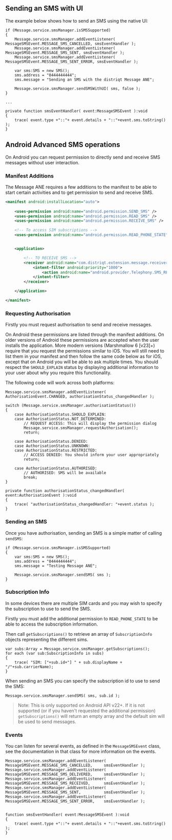 
## Sending an SMS with UI

The example below shows how to send an SMS using the native UI:

```as3
if (Message.service.smsManager.isSMSSupported)
{
	Message.service.smsManager.addEventListener( MessageSMSEvent.MESSAGE_SMS_CANCELLED, smsEventHandler );
	Message.service.smsManager.addEventListener( MessageSMSEvent.MESSAGE_SMS_SENT, smsEventHandler );
	Message.service.smsManager.addEventListener( MessageSMSEvent.MESSAGE_SMS_SENT_ERROR, smsEventHandler );
					
	var sms:SMS = new SMS();
	sms.address = "0444444444";
	sms.message = "Sending an SMS with the distriqt Message ANE";
	
	Message.service.smsManager.sendSMSWithUI( sms, false );
}

...

private function smsEventHandler( event:MessageSMSEvent ):void
{
	trace( event.type +"::"+ event.details + "::"+event.sms.toString() );
}
```



## Android Advanced SMS operations

On Android you can request permission to directly send and receive SMS messages without 
user interaction. 


### Manifest Additions

The Message ANE requires a few additions to the manifest to be able to start certain activities and to get permission to send and receive SMS. 

```xml
<manifest android:installLocation="auto">
	
	<uses-permission android:name="android.permission.SEND_SMS" /> 
	<uses-permission android:name="android.permission.READ_SMS" /> 
	<uses-permission android:name="android.permission.RECEIVE_SMS" />

	<!-- To access SIM subscriptions -->
	<uses-permission android:name="android.permission.READ_PHONE_STATE" />


	<application>

		<!-- TO RECEIVE SMS -->
		<receiver android:name="com.distriqt.extension.message.receivers.MessageSMSReceiver" android:exported="true" > 
			<intent-filter android:priority="1000"> 
				<action android:name="android.provider.Telephony.SMS_RECEIVED" />
			</intent-filter> 
		</receiver>

	</application>

</manifest>
```
	



### Requesting Authorisation

Firstly you must request authorisation to send and receive messages. 

On Android these permissions are listed through the manifest additions. 
On older versions of Android these permissions are accepted when the user installs the application. 
More modern versions (Marshmallow 6 [v23]+) require that you request the permissions similar to iOS. 
You will still need to list them in your manifest and then follow the same code below as for iOS, except that on Android you will be able to ask multiple times. 
You should respect the `SHOULD_EXPLAIN` status by displaying additional information to your user about why you require this functionality.

The following code will work across both platforms:


```as3
Message.service.smsManager.addEventListener( AuthorisationEvent.CHANGED, authorisationStatus_changedHandler );

switch (Message.service.smsManager.authorisationStatus())
{
	case AuthorisationStatus.SHOULD_EXPLAIN:
	case AuthorisationStatus.NOT_DETERMINED:
		// REQUEST ACCESS: This will display the permission dialog
		Message.service.smsManager.requestAuthorisation();
		return;
	
	case AuthorisationStatus.DENIED:
	case AuthorisationStatus.UNKNOWN:
	case AuthorisationStatus.RESTRICTED:
		// ACCESS DENIED: You should inform your user appropriately
		return;
		
	case AuthorisationStatus.AUTHORISED:
		// AUTHORISED: SMS will be available
		break;						
}
```

```as3
private function authorisationStatus_changedHandler( event:AuthorisationEvent ):void
{
	trace( "authorisationStatus_changedHandler: "+event.status );
}
```


### Sending an SMS

Once you have authorisation, sending an SMS is a simple matter of calling `sendSMS`:


```as3
if (Message.service.smsManager.isSMSSupported)
{
	var sms:SMS = new SMS();
	sms.address = "0444444444";
	sms.message = "Testing Message ANE";
	
	Message.service.smsManager.sendSMS( sms );
}
```


### Subscription Info

In some devices there are multiple SIM cards and you may wish to specify the subscription to use to send the SMS.

Firstly you must add the additional permission to `READ_PHONE_STATE` to be able to access the subscription information.


Then call `getSubscriptions()` to retrieve an array of `SubscriptionInfo` objects representing the different sims.

```as3
var subs:Array = Message.service.smsManager.getSubscriptions();
for each (var sub:SubscriptionInfo in subs)
{
	trace( "SIM: ["+sub.id+"] " + sub.displayName + "/"+sub.carrierName);
}
```

When sending an SMS you can specify the subscription id to use to send the SMS:

```as3
Message.service.smsManager.sendSMS( sms, sub.id );
```

>
> Note: This is only supported on Android API v22+. If it is not supported (or if you haven't requested the additional permission) `getSubscriptions()` will return an empty array and the default sim will be used to send messages.
>


### Events

You can listen for several events, as defined in the `MessageSMSEvent` class, see the documentation
in that class for more information on the events.

```as3
Message.service.smsManager.addEventListener( MessageSMSEvent.MESSAGE_SMS_CANCELLED, 	smsEventHandler );
Message.service.smsManager.addEventListener( MessageSMSEvent.MESSAGE_SMS_DELIVERED, 	smsEventHandler );
Message.service.smsManager.addEventListener( MessageSMSEvent.MESSAGE_SMS_RECEIVED, 		smsEventHandler );
Message.service.smsManager.addEventListener( MessageSMSEvent.MESSAGE_SMS_SENT, 			smsEventHandler );
Message.service.smsManager.addEventListener( MessageSMSEvent.MESSAGE_SMS_SENT_ERROR, 	smsEventHandler );


function smsEventHandler( event:MessageSMSEvent ):void
{
	trace( event.type +"::"+ event.details + "::"+event.sms.toString() );
}
```

